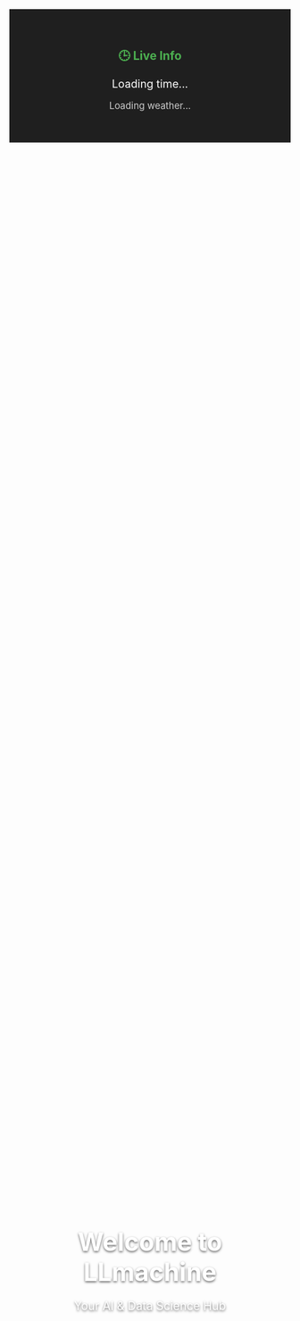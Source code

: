 <!-- Live Info Section --><section id="live-info" style="padding: 40px 20px; background-color: #1f1f1f; color: #fff; text-align: center;">  <h2 style="color: #4CAF50;">🕒 Live Info</h2>  <p id="current-time" style="font-size: 1.4em; margin: 10px 0;">Loading time...</p>  <p id="weather" style="font-size: 1.2em; color: #ccc;">Loading weather...</p></section><script>  function updateTime() {    const now = new Date();    document.getElementById("current-time").textContent = now.toLocaleString(undefined, {      weekday: 'long',      year: 'numeric',      month: 'long',      day: 'numeric',      hour: '2-digit',      minute: '2-digit',      second: '2-digit',    });  }  setInterval(updateTime, 1000);  updateTime();  fetch("https://api.open-meteo.com/v1/forecast?latitude=40.7&longitude=-74.0&current_weather=true")    .then(res => res.json())    .then(data => {      const temp = data.current_weather.temperature;      const wind = data.current_weather.windspeed;      document.getElementById("weather").textContent = `🌤️ Temp: ${temp}°C • Wind: ${wind} km/h`;    })    .catch(() => {      document.getElementById("weather").textContent = "Unable to fetch weather data.";    });</script><!-- Hero Section with Static Image --><section id="hero" class="fade-in">  <div class="hero-image" style="background-image: url('{{ '/assets/images/home-hero.jpg' | relative_url }}'); background-size: cover; background-position: center; height: 100vh; display: flex; align-items: center; justify-content: center;">    <div class="hero-text" style="text-align: center; color: #fff; text-shadow: 0 2px 4px rgba(0,0,0,0.6);">      <h1 style="font-size: 2.8rem; margin-bottom: 10px;">Welcome to LLmachine</h1>      <p style="font-size: 1.3rem;">Your AI & Data Science Hub</p>    </div>  </div></section><!-- Email Subscription Section --><section id="subscribe" class="fade-in" style="text-align: center; background-color: #1f1f1f; color: #fff; padding: 50px 20px;">  <h2 style="color: #4CAF50;">Stay Updated</h2>  <form action="https://formspree.io/f/mjvnnkaj" method="POST" class="subscribe-form" style="max-width: 500px; margin: auto;">    <input type="email" name="email" placeholder="Enter your email" required style="padding: 10px; width: 80%; max-width: 300px; border-radius: 5px; margin-bottom: 10px; border: none;">    <br>    <button type="submit" style="padding: 10px 20px; background-color: #4CAF50; color: white; border: none; border-radius: 5px;">Subscribe</button>  </form></section>